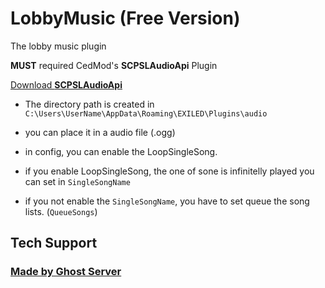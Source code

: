 # LobbyMusic (Free Version)
The lobby music plugin

**MUST** required CedMod's ****SCPSLAudioApi**** Plugin 

<a href="https://github.com/CedModV2/SCPSLAudioApi/releases/tag/0.0.8">Download **SCPSLAudioApi**</a>

- The directory path is created in `C:\Users\UserName\AppData\Roaming\EXILED\Plugins\audio`

- you can place it in a audio file (.ogg)

- in config, you can enable the LoopSingleSong.
- if you enable LoopSingleSong, the one of sone is infinitelly played you can set in `SingleSongName`
- if you not enable the `SingleSongName`, you have to set queue the song lists. (`QueueSongs`)

## Tech Support
### <a href = "https://discord.gg/aYyNucAfqE">Made by Ghost Server</a>
